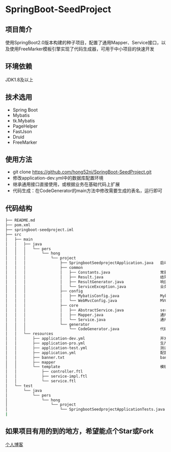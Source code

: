 # SpringBoot-SeedProject

## 项目简介
使用SpringBoot2.0版本构建的种子项目，配置了通用Mapper、Service接口，以及使用FreeMarker模板引擎实现了代码生成器，可用于中小项目的快速开发

## 环境依赖
JDK1.8及以上

## 技术选用
* Spring Boot<br>
* Mybatis<br>
* tk.Mybatis<br>
* PageHelper<br>
* FastJson<br>
* Druid<br>
* FreeMarker<br>

## 使用方法
* git clone https://github.com/hong52ni/SpringBoot-SeedProject.git
* 修改application-dev.yml中的数据库配置环境
* 继承通用接口直接使用，或根据业务在基础代码上扩展
* 代码生成：在CodeGenerator的main方法中修改需要生成的表名，运行即可

## 代码结构
```bash
├── README.md
├── pom.xml
├── springboot-seedproject.iml
├── src
│   ├── main
│   │   ├── java
│   │   │   └── pers
│   │   │       └── hong
│   │   │           └── project
│   │   │               ├── SpringbootSeedprojectApplication.java   启动类
│   │   │               ├── common                                    
│   │   │               │   ├── Constants.java                      常量
│   │   │               │   ├── Result.java                         结果集
│   │   │               │   ├── ResultGenerator.java                响应结果生成工具
│   │   │               │   └── ServiceException.java               业务异常
│   │   │               ├── config
│   │   │               │   ├── MybatisConfig.java                  Mybatis配置
│   │   │               │   └── WebMvcConfig.java                   MVC配置
│   │   │               ├── core
│   │   │               │   ├── AbstractService.java                service实现
│   │   │               │   ├── Mapper.java                         通用mapper
│   │   │               │   └── Service.java                        通用service
│   │   │               └── generator
│   │   │                   └── CodeGenerator.java                  代码生成器
│   │   └── resources
│   │       ├── application-dev.yml                                 开发环境
│   │       ├── application-pro.yml                                 生产环境
│   │       ├── application-test.yml                                测试环境
│   │       ├── application.yml                                     配置文件
│   │       ├── banner.txt                                          banner
│   │       ├── mapper
│   │       └── template                                            模板文件
│   │           ├── controller.ftl
│   │           ├── service-impl.ftl
│   │           └── service.ftl
│   └── test
│       └── java
│           └── pers
│               └── hong
│                   └── project
│                       └── SpringbootSeedprojectApplicationTests.java
|
```
## 如果项目有用的到的地方，希望能点个Star或Fork
[个人博客](https://blog.csdn.net/qq_36182135)

